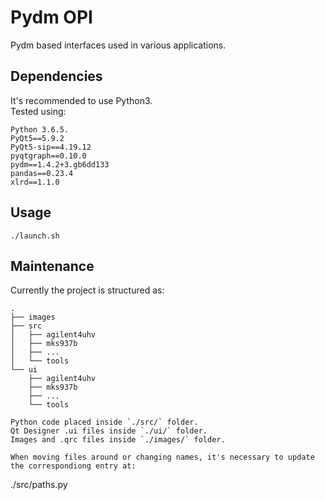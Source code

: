 # Pydm OPI
Pydm based interfaces used in various applications. 

## Dependencies
It's recommended to use Python3.<br>
Tested using:
```
Python 3.6.5.
PyQt5==5.9.2
PyQt5-sip==4.19.12
pyqtgraph==0.10.0
pydm==1.4.2+3.gb6dd133
pandas==0.23.4
xlrd==1.1.0
```

## Usage 
```
./launch.sh
```

## Maintenance
Currently the project is structured as:
```
.
├── images
├── src
│   ├── agilent4uhv
│   ├── mks937b
│   ├── ...
│   └── tools
└── ui
    ├── agilent4uhv
    ├── mks937b
    ├── ...
    └── tools

Python code placed inside `./src/` folder.
Qt Designer .ui files inside `./ui/` folder.
Images and .qrc files inside `./images/` folder.

When moving files around or changing names, it's necessary to update the correspondiong entry at:
```
./src/paths.py
```
